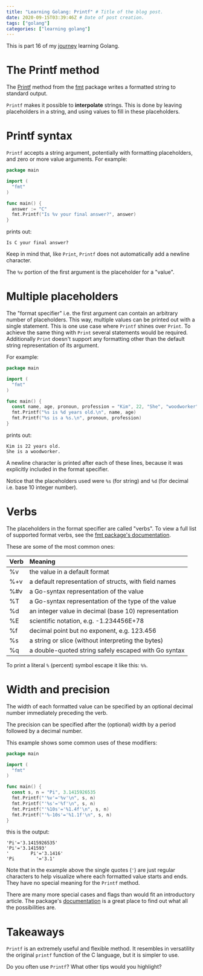 ```yaml
---
title: "Learning Golang: Printf" # Title of the blog post.
date: 2020-09-15T03:39:46Z # Date of post creation.
tags: ["golang"]
categories: ["learning golang"]
---
```


This is part 16 of my [journey](/categories/learning-golang/) learning Golang.

# The Printf method

The [Printf](https://golang.org/pkg/fmt/#Printf) method from the [fmt](https://golang.org/pkg/fmt/) package writes a
formatted string to standard output.

`Printf` makes it possible to **interpolate** strings. This is done by leaving placeholders in a string, and using
values to fill in these placeholders.

# Printf syntax

`Printf` accepts a string argument, potentially with formatting placeholders, and zero or more value arguments. For
example:

```go
package main

import (
  "fmt"
)

func main() {
  answer := "C"
  fmt.Printf("Is %v your final answer?", answer)
}
```

prints out:

```
Is C your final answer?
```

Keep in mind that, like `Print`, `Printf` does not automatically add a newline character.

The `%v` portion of the first argument is the placeholder for a "value".

# Multiple placeholders

The "format specifier" i.e. the first argument can contain an arbitrary number of placeholders. This way, multiple
values can be printed out with a single statement. This is one use case where `Printf` shines over `Print`. To achieve
the same thing with `Print` several statements would be required. Additionally `Print` doesn't support any formatting
other than the default string representation of its argument.

For example:

```go
package main

import (
  "fmt"
)

func main() {
  const name, age, pronoun, profession = "Kim", 22, "She", "woodworker"
  fmt.Printf("%s is %d years old.\n", name, age)
  fmt.Printf("%s is a %s.\n", pronoun, profession)
}
```

prints out:

```
Kim is 22 years old.
She is a woodworker.
```

A newline character is printed after each of these lines, because it was explicitly included in the format specifier.

Notice that the placeholders used were `%s` (for string) and `%d` (for decimal i.e. base 10 integer number).

# Verbs

The placeholders in the format specifier are called "verbs". To view a full list of supported format verbs, see the [fmt
package's documentation](https://golang.org/pkg/fmt/#pkg-overview).

These are some of the most common ones:

| Verb | Meaning |
| :--- | :------ |
| %v   | the value in a default format |
| %+v  | a default representation of structs, with field names |
| %#v  | a Go-syntax representation of the value |
| %T   | a Go-syntax representation of the type of the value |
| %d   | an integer value in decimal (base 10) representation |
| %E   | scientific notation, e.g. -1.234456E+78 |
| %f   | decimal point but no exponent, e.g. 123.456 |
| %s   | a string or slice (without interpreting the bytes) |
| %q   | a double-quoted string safely escaped with Go syntax |

To print a literal `%` (percent) symbol escape it like this: `%%`.

# Width and precision

The width of each formatted value can be specified by an optional decimal number immediately preceding the verb.

The precision can be specified after the (optional) width by a period followed by a decimal number.

This example shows some common uses of these modifiers:

```go
package main

import (
  "fmt"
)

func main() {
  const s, n = "Pi", 3.1415926535
  fmt.Printf("'%v'='%v'\n", s, n)
  fmt.Printf("'%s'='%f'\n", s, n)
  fmt.Printf("'%10s'='%1.4f'\n", s, n)
  fmt.Printf("'%-10s'='%1.1f'\n", s, n)
}
```

this is the output:

```
'Pi'='3.1415926535'
'Pi'='3.141593'
'        Pi'='3.1416'
'Pi        '='3.1'
```

Note that in the example above the single quotes (`'`) are just regular characters to help visualize where each formatted
value starts and ends. They have no special meaning for the `Printf` method.

There are many more special cases and flags than would fit an introductory article. The package's
[documentation](https://golang.org/pkg/fmt/#pkg-overview) is a great place to find out what all the possibilities are.

# Takeaways

`Printf` is an extremely useful and flexible method. It resembles in versatility the original `printf` function of the C
language, but it is simpler to use.

Do you often use `Printf`? What other tips would you highlight?
